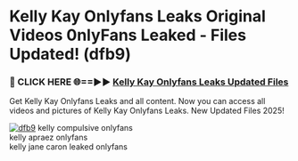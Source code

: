 # Kelly Kay Onlyfans Leaks Original Videos 0nlyFans Leaked - Files Updated! (dfb9)

<h3>🔴 CLICK HERE 🌐==►► <a href="https://tinyurl.com/4seja8ks" rel="nofollow">Kelly Kay Onlyfans Leaks Updated Files</a></h3>

Get Kelly Kay Onlyfans Leaks and all content. Now you can access all videos and pictures of Kelly Kay Onlyfans Leaks. New Updated Files 2025!

[![dfb9](https://i.imgur.com/EWjZXRe.gif)](https://tinyurl.com/4seja8ks)
kelly compulsive onlyfans<br>
kelly apraez onlyfans<br>
kelly jane caron leaked onlyfans